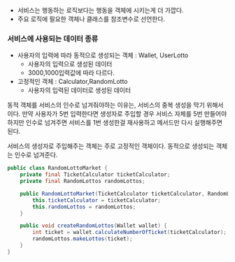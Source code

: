 - 서비스는 행동하는 로직보다는 행동을 객체에 시키는게 더 가깝다.
- 주요 로직에 필요한 객체나 클래스를 참조변수로 선언한다.

### 서비스에 사용되는 데이터 종류
- 사용자의 입력에 따라 동적으로 생성되는 객체 : Wallet, UserLotto
	- 사용자의 입력으로 생성된 데이터
	- 3000,1000입력값에 따라 다르다.
- 고정적인 객체 : Calculator,RandomLotto
	- 사용자의 입력된 데이터로 생성된 데이터

동적 객체를 서비스의 인수로 넘겨줘야하는 이유는, 서비스의 중복 생성을 막기 위해서이다. 
만약 사용자가 5번 입력한다면 생성자로 주입할 경우 서비스 자체를 5번 만들어야하지만
인수로 넘겨주면 서비스를 1번 생성한걸 재사용하고 메서드만 다시 실행해주면 된다.



서비스의 생성자로 주입해주는 객체는 주로 고정적인 객체이다.
동적으로 생성되는 객체는 인수로 넘겨준다.

```java
public class RandomLottoMarket {
    private final TicketCalculator ticketCalculator;
    private final RandomLottos randomLottos;

    public RandomLottoMarket(TicketCalculator ticketCalculator, RandomLottos randomLottos) {
        this.ticketCalculator = ticketCalculator;
        this.randomLottos = randomLottos;
    }

    public void createRandomLottos(Wallet wallet) {
        int ticket = wallet.calculateNumberOfTicket(ticketCalculator);
        randomLottos.makeLottos(ticket);
    }
}

```

